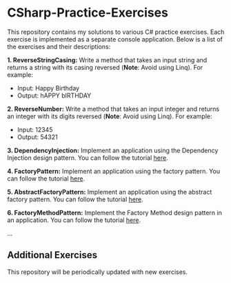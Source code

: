 # CSharp-Practice-Exercises

This repository contains my solutions to various C# practice exercises. Each exercise is implemented as a separate console application. Below is a list of the exercises and their descriptions:

**1. ReverseStringCasing:**
   Write a method that takes an input string and returns a string with its casing reversed (**Note**: Avoid using Linq). For example:
   - Input: Happy Birthday
   - Output: hAPPY bIRTHDAY

**2. ReverseNumber:**
   Write a method that takes an input integer and returns an integer with its digits reversed (**Note**: Avoid using Linq). For example:
   - Input: 12345
   - Output: 54321

**3. DependencyInjection:**
   Implement an application using the Dependency Injection design pattern. You can follow the tutorial [here](https://www.c-sharpcorner.com/article/dependency-injection-in-net-co-understanding-the-fundamentals-and-best-pract/).

**4. FactoryPattern:**
   Implement an application using the factory pattern. You can follow the tutorial [here](https://dotnettutorials.net/lesson/factory-design-pattern-csharp/).

**5. AbstractFactoryPattern:**
   Implement an application using the abstract factory pattern. You can follow the tutorial [here](https://dotnettutorials.net/lesson/abstract-factory-design-pattern-csharp/).

**6. FactoryMethodPattern:**
   Implement the Factory Method design pattern in an application. You can follow the tutorial [here](https://www.csharptutorial.net/csharp-design-patterns/csharp-factory-method/).

...

## Additional Exercises

This repository will be periodically updated with new exercises.
